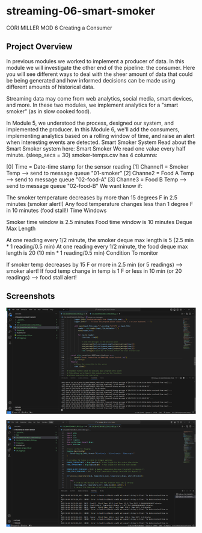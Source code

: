 # streaming-06-smart-smoker
CORI MILLER MOD 6 Creating a Consumer

## Project Overview

In previous modules we worked to implement a producer of data.  In this module we will investigate the other end of the pipeline: the consumer.  Here you will see different ways to deal with the sheer amount of data that could be being generated and how informed decisions can be made using different amounts of historical data.

Streaming data may come from web analytics, social media, smart devices, and more. In these two modules, we implement analytics for a "smart smoker" (as in slow cooked food). 

In Module 5, we understood the process, designed our system, and implemented the producer. In this Module 6, we'll add the consumers, implementing analytics based on a rolling window of time, and raise an alert when interesting events are detected. 
Smart Smoker System
Read about the Smart Smoker system here: Smart Smoker
We read one value every half minute. (sleep_secs = 30)
smoker-temps.csv has 4 columns:

[0] Time = Date-time stamp for the sensor reading
[1] Channel1 = Smoker Temp --> send to message queue "01-smoker"
[2] Channe2 = Food A Temp --> send to message queue "02-food-A"
[3] Channe3 = Food B Temp --> send to message queue "02-food-B"
We want know if:

The smoker temperature decreases by more than 15 degrees F in 2.5 minutes (smoker alert!)
Any food temperature changes less than 1 degree F in 10 minutes (food stall!)
Time Windows

Smoker time window is 2.5 minutes
Food time window is 10 minutes
Deque Max Length

At one reading every 1/2 minute, the smoker deque max length is 5 (2.5 min * 1 reading/0.5 min)
At one reading every 1/2 minute, the food deque max length is 20 (10 min * 1 reading/0.5 min) 
Condition To monitor

If smoker temp decreases by 15 F or more in 2.5 min (or 5 readings)  --> smoker alert!
If food temp change in temp is 1 F or less in 10 min (or 20 readings)  --> food stall alert!

## Screenshots
![Alt text](image-1.png)

![Alt text](image-2.png)